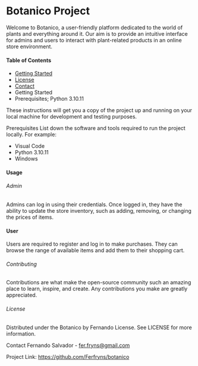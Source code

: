 # Botanico Project

Welcome to Botanico, a user-friendly platform dedicated to the world of plants and everything around it. Our aim is to provide an intuitive interface for admins and users to interact with plant-related products in an online store environment.

#### Table of Contents

* [Getting Started](http://127.0.0.1:5000/)
* [License](http://127.0.0.1:5000/about_us)
* [Contact](http://127.0.0.1:5000/contacts)
* Getting Started
* Prerequisites; Python 3.10.11

These instructions will get you a copy of the project up and running on your local machine for development and testing purposes.

Prerequisites
List down the software and tools required to run the project locally. For example:
  
  * Visual Code
  * Python 3.10.11
  * Windows

#### Usage
###### Admin
Admins can log in using their credentials. Once logged in, they have the ability to update the store inventory, such as adding, removing, or changing the prices of items.

#### User
Users are required to register and log in to make purchases. They can browse the range of available items and add them to their shopping cart.

###### Contributing
Contributions are what make the open-source community such an amazing place to learn, inspire, and create. Any contributions you make are greatly appreciated.


###### License
Distributed under the Botanico by Fernando License. See LICENSE for more information.

Contact
Fernando Salvador - fer.fryns@gmail.com

Project Link: https://github.com/Ferfryns/botanico

